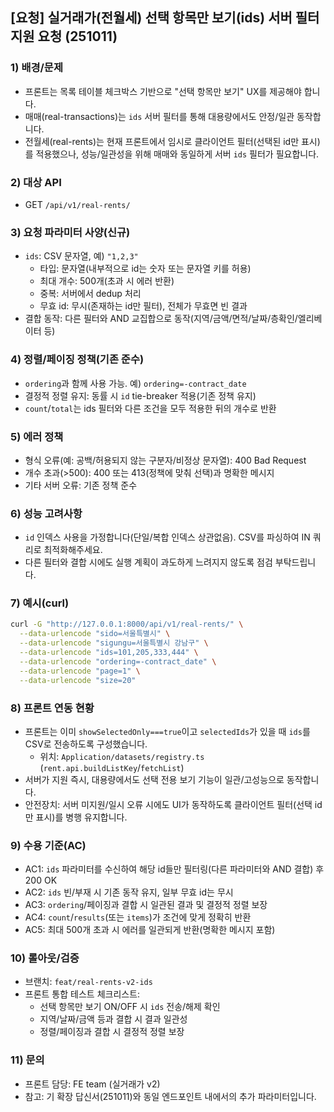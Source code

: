 ## [요청] 실거래가(전월세) 선택 항목만 보기(ids) 서버 필터 지원 요청 (251011)

### 1) 배경/문제

- 프론트는 목록 테이블 체크박스 기반으로 "선택 항목만 보기" UX를 제공해야 합니다.
- 매매(real-transactions)는 `ids` 서버 필터를 통해 대용량에서도 안정/일관 동작합니다.
- 전월세(real-rents)는 현재 프론트에서 임시로 클라이언트 필터(선택된 id만 표시)를 적용했으나, 성능/일관성을 위해 매매와 동일하게 서버 `ids` 필터가 필요합니다.

### 2) 대상 API

- GET `/api/v1/real-rents/`

### 3) 요청 파라미터 사양(신규)

- `ids`: CSV 문자열, 예) `"1,2,3"`
  - 타입: 문자열(내부적으로 id는 숫자 또는 문자열 키를 허용)
  - 최대 개수: 500개(초과 시 에러 반환)
  - 중복: 서버에서 dedup 처리
  - 무효 id: 무시(존재하는 id만 필터), 전체가 무효면 빈 결과
- 결합 동작: 다른 필터와 AND 교집합으로 동작(지역/금액/면적/날짜/층확인/엘리베이터 등)

### 4) 정렬/페이징 정책(기존 준수)

- `ordering`과 함께 사용 가능. 예) `ordering=-contract_date`
- 결정적 정렬 유지: 동률 시 `id` tie-breaker 적용(기존 정책 유지)
- `count`/`total`는 ids 필터와 다른 조건을 모두 적용한 뒤의 개수로 반환

### 5) 에러 정책

- 형식 오류(예: 공백/허용되지 않는 구분자/비정상 문자열): 400 Bad Request
- 개수 초과(>500): 400 또는 413(정책에 맞춰 선택)과 명확한 메시지
- 기타 서버 오류: 기존 정책 준수

### 6) 성능 고려사항

- `id` 인덱스 사용을 가정합니다(단일/복합 인덱스 상관없음). CSV를 파싱하여 IN 쿼리로 최적화해주세요.
- 다른 필터와 결합 시에도 실행 계획이 과도하게 느려지지 않도록 점검 부탁드립니다.

### 7) 예시(curl)

```bash
curl -G "http://127.0.0.1:8000/api/v1/real-rents/" \
  --data-urlencode "sido=서울특별시" \
  --data-urlencode "sigungu=서울특별시 강남구" \
  --data-urlencode "ids=101,205,333,444" \
  --data-urlencode "ordering=-contract_date" \
  --data-urlencode "page=1" \
  --data-urlencode "size=20"
```

### 8) 프론트 연동 현황

- 프론트는 이미 `showSelectedOnly===true`이고 `selectedIds`가 있을 때 `ids`를 CSV로 전송하도록 구성했습니다.
  - 위치: `Application/datasets/registry.ts` (`rent.api.buildListKey`/`fetchList`)
- 서버가 지원 즉시, 대용량에서도 선택 전용 보기 기능이 일관/고성능으로 동작합니다.
- 안전장치: 서버 미지원/일시 오류 시에도 UI가 동작하도록 클라이언트 필터(선택 id만 표시)를 병행 유지합니다.

### 9) 수용 기준(AC)

- AC1: `ids` 파라미터를 수신하여 해당 id들만 필터링(다른 파라미터와 AND 결합) 후 200 OK
- AC2: `ids` 빈/부재 시 기존 동작 유지, 일부 무효 id는 무시
- AC3: `ordering`/페이징과 결합 시 일관된 결과 및 결정적 정렬 보장
- AC4: `count`/`results`(또는 `items`)가 조건에 맞게 정확히 반환
- AC5: 최대 500개 초과 시 에러를 일관되게 반환(명확한 메시지 포함)

### 10) 롤아웃/검증

- 브랜치: `feat/real-rents-v2-ids`
- 프론트 통합 테스트 체크리스트:
  - 선택 항목만 보기 ON/OFF 시 `ids` 전송/해제 확인
  - 지역/날짜/금액 등과 결합 시 결과 일관성
  - 정렬/페이징과 결합 시 결정적 정렬 보장

### 11) 문의

- 프론트 담당: FE team (실거래가 v2)
- 참고: 기 확장 답신서(251011)와 동일 엔드포인트 내에서의 추가 파라미터입니다.
